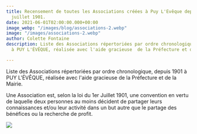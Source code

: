 ```yaml
---
title: Recensement de toutes les Associations créées à Puy L'Evêque depuis le 1er
  juillet 1901.
date: 2021-06-01T02:00:00.000+00:00
image_webp: "/images/blog/associations-2.webp"
image: "/images/associations-2.webp"
author: Colette Fontaine
description: Liste des Associations répertoriées par ordre chronologique, depuis 1901
  à PUY L'ÉVÊQUE, réalisée avec l'aide gracieuse  de la Préfecture et de la Mairie.

---
```

Liste des Associations répertoriées par ordre chronologique, depuis 1901 à PUY L'ÉVÊQUE, réalisée avec l'aide gracieuse  de la Préfecture et de la Mairie.

Une Association est, selon la loi du 1er Juillet 1901, une convention en vertu de laquelle deux personnes au moins décident de partager leurs connaissances et/ou leur activité dans un but autre que le partage des bénéfices ou la recherche de profit.

![](/images/blog/associations-3.webp)